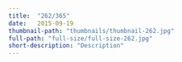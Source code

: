 ```yaml
---
title:  "262/365"
date:   2015-09-19
thumbnail-path: "thumbnails/thumbnail-262.jpg"
full-path: "full-size/full-size-262.jpg"
short-description: "Description"
---
```

